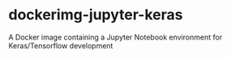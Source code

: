 # dockerimg-jupyter-keras
A Docker image containing a Jupyter Notebook environment for Keras/Tensorflow development
